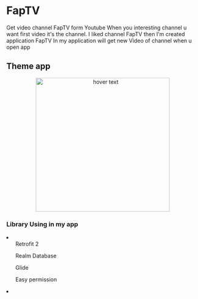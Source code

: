# FapTV
Get video channel FapTV form Youtube 
When you interesting channel u want first video it's the channel.
I liked channel FapTV then I'm created application FapTV 
In my application will get new Video of channel when u open app

## Theme app
<p align="center">
  <img src="https://user-images.githubusercontent.com/26904528/62519962-c26afb00-b856-11e9-8a21-65683ab8133f.jpg" width="350" title="hover text">
</p>

### Library Using in my app
<li>
  <ul>Retrofit 2</ul>
  <ul>Realm Database</ul>
  <ul>Glide</ul>
  <ul>Easy permission</ul>
<li>
